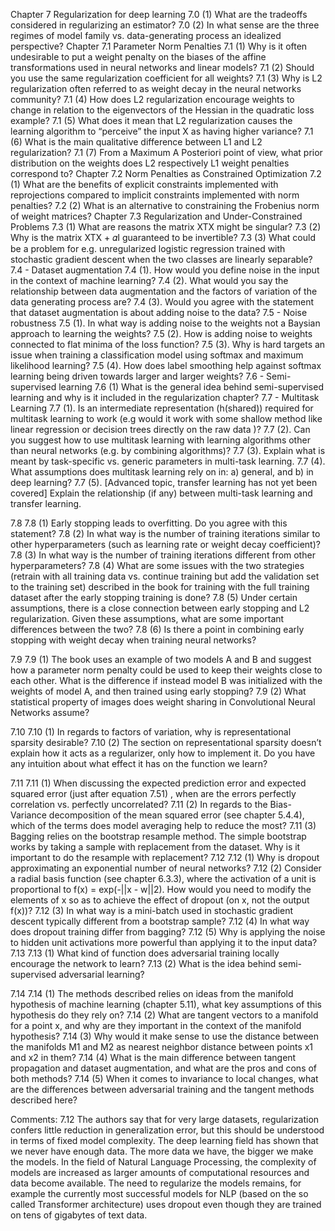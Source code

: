 Chapter 7 Regularization for deep learning
    7.0 (1) What are the tradeoffs considered in regularizing an estimator?
    7.0 (2) In what sense are the three regimes of model family vs. data-generating process an idealized perspective?
Chapter 7.1 Parameter Norm Penalties
    7.1 (1) Why is it often undesirable to put a weight penalty on the biases of the affine transformations used in neural networks and linear models?
    7.1 (2) Should you use the same regularization coefficient for all weights?
    7.1 (3) Why is L2 regularization often referred to as weight decay in the neural networks community?
    7.1 (4) How does L2 regularization encourage weights to change in relation to the eigenvectors of the Hessian in the quadratic loss example?
    7.1 (5) What does it mean that L2 regularization causes the learning algorithm to “perceive” the input X as having higher variance?
    7.1 (6) What is the main qualitative difference between L1 and L2 regularization?
    7.1 (7) From a Maximum A Posteriori point of view, what prior distribution on the weights does L2 respectively L1 weight penalties correspond to? 
Chapter 7.2 Norm Penalties as Constrained Optimization
    7.2 (1) What are the benefits of explicit constraints implemented with reprojections compared to implicit constraints implemented with norm penalties?
    7.2 (2) What is an alternative to constraining the Frobenius norm of weight matrices?
Chapter 7.3 Regularization and Under-Constrained Problems
    7.3 (1) What are reasons the matrix XTX might be singular?
    7.3 (2) Why is the matrix XTX + 𝛼I guaranteed to be invertible? 
    7.3 (3) What could be a problem for e.g. unregularized logistic regression trained with stochastic gradient descent when the two classes are linearly separable?
7.4  - Dataset augmentation
    7.4 (1). How would you define noise in the input in the context of machine learning?
    7.4 (2). What would you say the relationship between data augmentation and the factors of variation of the data generating process are?
    7.4 (3). Would you agree with the statement that dataset augmentation is about adding noise to the data?
7.5 - Noise robustness
    7.5 (1). In what way is adding noise to the weights not a Baysian approach to learning the weights?
    7.5 (2). How is adding noise to weights connected to flat minima of the loss function?
    7.5 (3). Why is hard targets an issue when training a classification model using softmax and maximum likelihood learning?
    7.5 (4). How does label smoothing help against softmax learning being driven towards larger and larger weights?
7.6 - Semi-supervised learning
    7.6 (1) What is the general idea behind semi-supervised learning and why is it included in the regularization chapter?
7.7 - Multitask Learning
    7.7 (1). Is an intermediate representation (h(shared)) required for multitask learning to work (e.g would it work with some shallow method like linear regression or decision trees directly on the raw data )? 
    7.7 (2). Can you suggest how to use multitask learning with learning algorithms other than neural networks (e.g. by combining algorithms)?
    7.7 (3). Explain what is meant by task-specific vs. generic parameters in multi-task learning.
    7.7 (4). What assumptions does multitask learning rely on in: a) general, and b) in deep learning?
    7.7 (5). [Advanced topic, transfer learning has not yet been covered] Explain the relationship (if any) between multi-task learning and transfer learning.

7.8
    7.8 (1) Early stopping leads to overfitting. Do you agree with this statement?
    7.8 (2) In what way is the number of training iterations similar to other hyperparameters (such as learning rate or weight decay coefficient)?
    7.8 (3) In what way is the number of training iterations different from other hyperparameters?
    7.8 (4) What are some issues with the two strategies (retrain with all training data vs. continue training but add the validation set to the training set) described in the book for training with the full training dataset after the early stopping training is done?
    7.8 (5) Under certain assumptions, there is a close connection between early stopping and L2 regularization. Given these assumptions, what are some important differences between the two?
    7.8 (6) Is there a point in combining early stopping with weight decay when training neural networks?

7.9
    7.9 (1) The book uses an example of two models A and B and suggest how a parameter norm penalty could be used to keep their weights close to each other. What is the difference if instead model B was initialized with the weights of model A, and then trained using early stopping?
    7.9 (2) What statistical property of images does weight sharing in Convolutional Neural Networks assume?

7.10
    7.10 (1) In regards to factors of variation, why is representational sparsity desirable?
    7.10 (2) The section on representational sparsity doesn’t explain how it acts as a regularizer, only how to implement it. Do you have any intuition about what effect it has on the function we learn?

7.11
    7.11 (1) When discussing the expected prediction error and expected squared error (just after equation 7.51) , when are the errors perfectly correlation vs. perfectly uncorrelated?
    7.11 (2) In regards to the Bias-Variance decomposition of the mean squared error (see chapter 5.4.4), which of the terms does model averaging help to reduce the most?
    7.11 (3) Bagging relies on the bootstrap resample method. The simple bootstrap works by taking a sample with replacement from the dataset. Why is it important to do the resample with replacement?
7.12
    7.12 (1) Why is dropout approximating an exponential number of neural networks?
    7.12 (2) Consider a radial basis function (see chapter 6.3.3), where the activation of a unit is proportional to f(x) = exp(-||x - w||2). How would you need to modify the elements of x so as to achieve the effect of dropout (on x, not the output f(x))?
    7.12 (3) In what way is a mini-batch used in stochastic gradient descent typically different from a bootstrap sample?
    7.12 (4) In what way does dropout training differ from bagging?
    7.12 (5) Why is applying the noise to hidden unit activations more powerful than applying it to the input data?
7.13
    7.13 (1) What kind of function does adversarial training locally encourage the network to learn?
    7.13 (2) What is the idea behind semi-supervised adversarial learning?

7.14
    7.14 (1) The methods described relies on ideas from the manifold hypothesis of machine learning (chapter 5.11), what key assumptions of this hypothesis do they rely on?
    7.14 (2) What are tangent vectors to a manifold for a point x, and why are they important in the context of the manifold hypothesis?
    7.14 (3) Why would it make sense to use the distance between the manifolds M1 and M2 as nearest neighbor distance between points x1 and x2 in them?
    7.14 (4) What is the main difference between tangent propagation and dataset augmentation, and what are the pros and cons of both methods?
    7.14 (5) When it comes to invariance to local changes, what are the differences between adversarial training and the tangent methods described here?

Comments:
7.12 The authors say that for very large datasets, regularization confers little reduction in generalization error, but this should be understood in terms of fixed model complexity. The deep learning field has shown that we never have enough data. The more data we have, the bigger we make the models. In the field of Natural Language Processing, the complexity of models are increased as larger amounts of computational resources and data become available. The need to regularize the models remains, for example the currently most successful models for NLP (based on the so called Transformer architecture) uses dropout even though they are trained on tens of gigabytes of text data.
